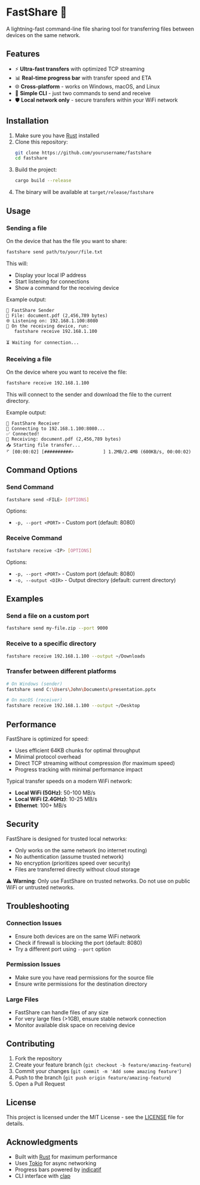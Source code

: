 # FastShare 🚀

A lightning-fast command-line file sharing tool for transferring files between devices on the same network.

## Features

- ⚡ **Ultra-fast transfers** with optimized TCP streaming
- 📊 **Real-time progress bar** with transfer speed and ETA
- 🌐 **Cross-platform** - works on Windows, macOS, and Linux
- 🔧 **Simple CLI** - just two commands to send and receive
- 🛡️ **Local network only** - secure transfers within your WiFi network

## Installation

1. Make sure you have [Rust](https://rustup.rs/) installed
2. Clone this repository:
   ```bash
   git clone https://github.com/yourusername/fastshare
   cd fastshare
   ```
3. Build the project:
   ```bash
   cargo build --release
   ```
4. The binary will be available at `target/release/fastshare`

## Usage

### Sending a file

On the device that has the file you want to share:

```bash
fastshare send path/to/your/file.txt
```

This will:
- Display your local IP address
- Start listening for connections
- Show a command for the receiving device

Example output:
```
🚀 FastShare Sender
📁 File: document.pdf (2,456,789 bytes)
🌐 Listening on: 192.168.1.100:8080
📱 On the receiving device, run:
   fastshare receive 192.168.1.100

⏳ Waiting for connection...
```

### Receiving a file

On the device where you want to receive the file:

```bash
fastshare receive 192.168.1.100
```

This will connect to the sender and download the file to the current directory.

Example output:
```
🚀 FastShare Receiver
🔗 Connecting to 192.168.1.100:8080...
✅ Connected!
📁 Receiving: document.pdf (2,456,789 bytes)
📥 Starting file transfer...
⠋ [00:00:02] [##########>           ] 1.2MB/2.4MB (600KB/s, 00:00:02)
```

## Command Options

### Send Command
```bash
fastshare send <FILE> [OPTIONS]
```

Options:
- `-p, --port <PORT>` - Custom port (default: 8080)

### Receive Command
```bash
fastshare receive <IP> [OPTIONS]
```

Options:
- `-p, --port <PORT>` - Custom port (default: 8080)
- `-o, --output <DIR>` - Output directory (default: current directory)

## Examples

### Send a file on a custom port
```bash
fastshare send my-file.zip --port 9000
```

### Receive to a specific directory
```bash
fastshare receive 192.168.1.100 --output ~/Downloads
```

### Transfer between different platforms
```bash
# On Windows (sender)
fastshare send C:\Users\John\Documents\presentation.pptx

# On macOS (receiver)
fastshare receive 192.168.1.100 --output ~/Desktop
```

## Performance

FastShare is optimized for speed:
- Uses efficient 64KB chunks for optimal throughput
- Minimal protocol overhead
- Direct TCP streaming without compression (for maximum speed)
- Progress tracking with minimal performance impact

Typical transfer speeds on a modern WiFi network:
- **Local WiFi (5GHz)**: 50-100 MB/s
- **Local WiFi (2.4GHz)**: 10-25 MB/s
- **Ethernet**: 100+ MB/s

## Security

FastShare is designed for trusted local networks:
- Only works on the same network (no internet routing)
- No authentication (assume trusted network)
- No encryption (prioritizes speed over security)
- Files are transferred directly without cloud storage

⚠️ **Warning**: Only use FastShare on trusted networks. Do not use on public WiFi or untrusted networks.

## Troubleshooting

### Connection Issues
- Ensure both devices are on the same WiFi network
- Check if firewall is blocking the port (default: 8080)
- Try a different port using `--port` option

### Permission Issues
- Make sure you have read permissions for the source file
- Ensure write permissions for the destination directory

### Large Files
- FastShare can handle files of any size
- For very large files (>1GB), ensure stable network connection
- Monitor available disk space on receiving device

## Contributing

1. Fork the repository
2. Create your feature branch (`git checkout -b feature/amazing-feature`)
3. Commit your changes (`git commit -m 'Add some amazing feature'`)
4. Push to the branch (`git push origin feature/amazing-feature`)
5. Open a Pull Request

## License

This project is licensed under the MIT License - see the [LICENSE](LICENSE) file for details.

## Acknowledgments

- Built with [Rust](https://www.rust-lang.org/) for maximum performance
- Uses [Tokio](https://tokio.rs/) for async networking
- Progress bars powered by [indicatif](https://github.com/console-rs/indicatif)
- CLI interface with [clap](https://github.com/clap-rs/clap)
